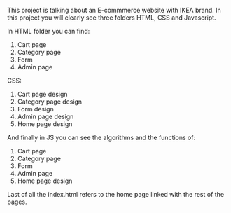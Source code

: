 This project is talking about an E-commmerce website with IKEA brand. In this project you will clearly see three folders HTML, CSS and Javascript.

In HTML folder you can find:
1) Cart page
2) Category page
3) Form
4) Admin page

CSS:
1) Cart page design
2) Category page design
3) Form design
4) Admin page design
5) Home page design

And finally in JS you can see the algorithms and the functions of:
1) Cart page
2) Category page
3) Form
4) Admin page
5) Home page design

Last of all the index.html refers to the home page linked with the rest of the pages. 

